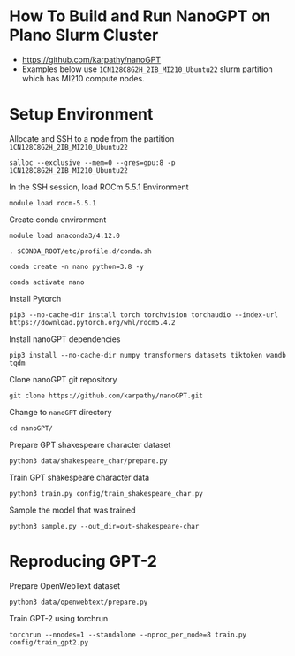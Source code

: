 # How To Build and Run NanoGPT on Plano Slurm Cluster
- https://github.com/karpathy/nanoGPT
- Examples below use `1CN128C8G2H_2IB_MI210_Ubuntu22` slurm partition which has MI210 compute nodes. 
# Setup Environment 
Allocate and SSH to a node from the partition `1CN128C8G2H_2IB_MI210_Ubuntu22`
```
salloc --exclusive --mem=0 --gres=gpu:8 -p 1CN128C8G2H_2IB_MI210_Ubuntu22
```
In the SSH session, load ROCm 5.5.1 Environment
```
module load rocm-5.5.1
```
Create conda environment 
```
module load anaconda3/4.12.0
```
```
. $CONDA_ROOT/etc/profile.d/conda.sh
```
```
conda create -n nano python=3.8 -y 
```
```
conda activate nano 
```
Install Pytorch 
```
pip3 --no-cache-dir install torch torchvision torchaudio --index-url https://download.pytorch.org/whl/rocm5.4.2
```
Install nanoGPT dependencies
```
pip3 install --no-cache-dir numpy transformers datasets tiktoken wandb tqdm
```
Clone nanoGPT git repository 
```
git clone https://github.com/karpathy/nanoGPT.git
```
Change to `nanoGPT` directory 
```
cd nanoGPT/
```
Prepare GPT shakespeare character dataset 
```
python3 data/shakespeare_char/prepare.py
```
Train GPT shakespeare character data 
```
python3 train.py config/train_shakespeare_char.py
```
Sample the model that was trained 
```
python3 sample.py --out_dir=out-shakespeare-char
```
# Reproducing GPT-2 
Prepare OpenWebText dataset 
```
python3 data/openwebtext/prepare.py
```
Train GPT-2 using torchrun  
```
torchrun --nnodes=1 --standalone --nproc_per_node=8 train.py config/train_gpt2.py
```
